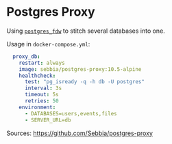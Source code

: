 # Postgres Proxy

Using [`postgres_fdw`](https://www.postgresql.org/docs/current/postgres-fdw.html) to stitch several databases into one.

Usage in `docker-compose.yml`:

```yaml
  proxy_db:
    restart: always
    image: sebbia/postgres-proxy:10.5-alpine
    healthcheck:
      test: "pg_isready -q -h db -U postgres"
      interval: 3s
      timeout: 5s
      retries: 50
    environment:
      - DATABASES=users,events,files
      - SERVER_URL=db
```

Sources: https://github.com/Sebbia/postgres-proxy